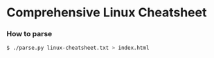 Comprehensive Linux Cheatsheet
==============================

### How to parse
```bash
$ ./parse.py linux-cheatsheet.txt > index.html
```